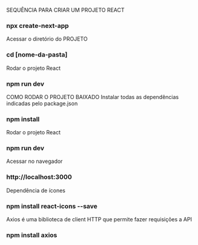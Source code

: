 SEQUÊNCIA PARA CRIAR UM PROJETO REACT
### npx create-next-app

Acessar o diretório do PROJETO
### cd [nome-da-pasta]

Rodar o projeto React
### npm run dev

COMO RODAR O PROJETO BAIXADO
Instalar todas as dependências indicadas pelo package.json
### npm install

Rodar o projeto React
### npm run dev

Acessar no navegador
### http://localhost:3000

Dependência de ícones
### npm install react-icons --save

Axios é uma biblioteca de client HTTP que permite fazer requisições a API
### npm install axios